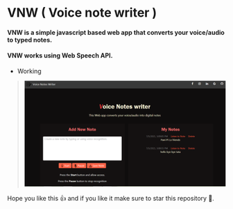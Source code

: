 # VNW ( Voice note writer )

#### VNW is a simple javascript based web app that converts your voice/audio to typed notes.
#### VNW works using Web Speech API.

* Working 
> ![screenshot](img/working.png)

Hope you like this :thumbsup: and if you like it make sure to star this repository :star2:.
